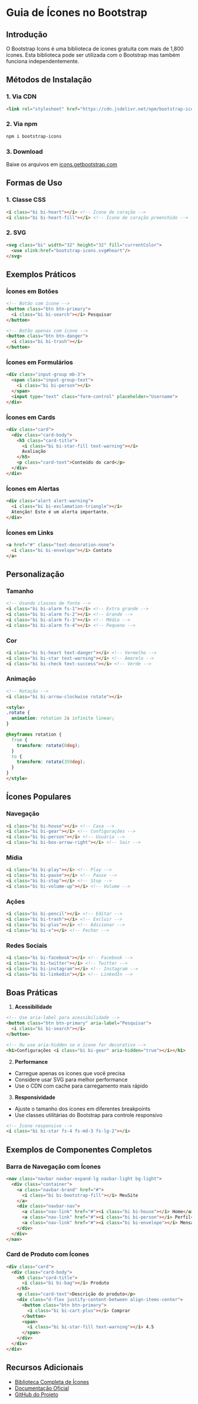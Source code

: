 # Guia de Ícones no Bootstrap

## Introdução
O Bootstrap Icons é uma biblioteca de ícones gratuita com mais de 1,800 ícones. Esta biblioteca pode ser utilizada com o Bootstrap mas também funciona independentemente.

## Métodos de Instalação

### 1. Via CDN
```html
<link rel="stylesheet" href="https://cdn.jsdelivr.net/npm/bootstrap-icons@1.11.3/font/bootstrap-icons.css">
```

### 2. Via npm
```bash
npm i bootstrap-icons
```

### 3. Download
Baixe os arquivos em [icons.getbootstrap.com](https://icons.getbootstrap.com)

## Formas de Uso

### 1. Classe CSS
```html
<i class="bi bi-heart"></i> <!-- Ícone de coração -->
<i class="bi bi-heart-fill"></i> <!-- Ícone de coração preenchido -->
```

### 2. SVG
```html
<svg class="bi" width="32" height="32" fill="currentColor">
  <use xlink:href="bootstrap-icons.svg#heart"/>
</svg>
```

## Exemplos Práticos

### Ícones em Botões
```html
<!-- Botão com ícone -->
<button class="btn btn-primary">
  <i class="bi bi-search"></i> Pesquisar
</button>

<!-- Botão apenas com ícone -->
<button class="btn btn-danger">
  <i class="bi bi-trash"></i>
</button>
```

### Ícones em Formulários
```html
<div class="input-group mb-3">
  <span class="input-group-text">
    <i class="bi bi-person"></i>
  </span>
  <input type="text" class="form-control" placeholder="Username">
</div>
```

### Ícones em Cards
```html
<div class="card">
  <div class="card-body">
    <h5 class="card-title">
      <i class="bi bi-star-fill text-warning"></i> 
      Avaliação
    </h5>
    <p class="card-text">Conteúdo do card</p>
  </div>
</div>
```

### Ícones em Alertas
```html
<div class="alert alert-warning">
  <i class="bi bi-exclamation-triangle"></i>
  Atenção! Este é um alerta importante.
</div>
```

### Ícones em Links
```html
<a href="#" class="text-decoration-none">
  <i class="bi bi-envelope"></i> Contato
</a>
```

## Personalização

### Tamanho
```html
<!-- Usando classes de fonte -->
<i class="bi bi-alarm fs-1"></i> <!-- Extra grande -->
<i class="bi bi-alarm fs-2"></i> <!-- Grande -->
<i class="bi bi-alarm fs-3"></i> <!-- Médio -->
<i class="bi bi-alarm fs-4"></i> <!-- Pequeno -->
```

### Cor
```html
<i class="bi bi-heart text-danger"></i> <!-- Vermelho -->
<i class="bi bi-star text-warning"></i> <!-- Amarelo -->
<i class="bi bi-check text-success"></i> <!-- Verde -->
```

### Animação
```html
<!-- Rotação -->
<i class="bi bi-arrow-clockwise rotate"></i>

<style>
.rotate {
  animation: rotation 2s infinite linear;
}

@keyframes rotation {
  from {
    transform: rotate(0deg);
  }
  to {
    transform: rotate(359deg);
  }
}
</style>
```

## Ícones Populares

### Navegação
```html
<i class="bi bi-house"></i> <!-- Casa -->
<i class="bi bi-gear"></i> <!-- Configurações -->
<i class="bi bi-person"></i> <!-- Usuário -->
<i class="bi bi-box-arrow-right"></i> <!-- Sair -->
```

### Mídia
```html
<i class="bi bi-play"></i> <!-- Play -->
<i class="bi bi-pause"></i> <!-- Pause -->
<i class="bi bi-stop"></i> <!-- Stop -->
<i class="bi bi-volume-up"></i> <!-- Volume -->
```

### Ações
```html
<i class="bi bi-pencil"></i> <!-- Editar -->
<i class="bi bi-trash"></i> <!-- Excluir -->
<i class="bi bi-plus"></i> <!-- Adicionar -->
<i class="bi bi-x"></i> <!-- Fechar -->
```

### Redes Sociais
```html
<i class="bi bi-facebook"></i> <!-- Facebook -->
<i class="bi bi-twitter"></i> <!-- Twitter -->
<i class="bi bi-instagram"></i> <!-- Instagram -->
<i class="bi bi-linkedin"></i> <!-- LinkedIn -->
```

## Boas Práticas

1. **Acessibilidade**
```html
<!-- Use aria-label para acessibilidade -->
<button class="btn btn-primary" aria-label="Pesquisar">
  <i class="bi bi-search"></i>
</button>

<!-- Ou use aria-hidden se o ícone for decorativo -->
<h1>Configurações <i class="bi bi-gear" aria-hidden="true"></i></h1>
```

2. **Performance**
- Carregue apenas os ícones que você precisa
- Considere usar SVG para melhor performance
- Use o CDN com cache para carregamento mais rápido

3. **Responsividade**
- Ajuste o tamanho dos ícones em diferentes breakpoints
- Use classes utilitárias do Bootstrap para controle responsivo

```html
<!-- Ícone responsivo -->
<i class="bi bi-star fs-4 fs-md-3 fs-lg-2"></i>
```

## Exemplos de Componentes Completos

### Barra de Navegação com Ícones
```html
<nav class="navbar navbar-expand-lg navbar-light bg-light">
  <div class="container">
    <a class="navbar-brand" href="#">
      <i class="bi bi-bootstrap-fill"></i> MeuSite
    </a>
    <div class="navbar-nav">
      <a class="nav-link" href="#"><i class="bi bi-house"></i> Home</a>
      <a class="nav-link" href="#"><i class="bi bi-person"></i> Perfil</a>
      <a class="nav-link" href="#"><i class="bi bi-envelope"></i> Mensagens</a>
    </div>
  </div>
</nav>
```

### Card de Produto com Ícones
```html
<div class="card">
  <div class="card-body">
    <h5 class="card-title">
      <i class="bi bi-bag"></i> Produto
    </h5>
    <p class="card-text">Descrição do produto</p>
    <div class="d-flex justify-content-between align-items-center">
      <button class="btn btn-primary">
        <i class="bi bi-cart-plus"></i> Comprar
      </button>
      <span>
        <i class="bi bi-star-fill text-warning"></i> 4.5
      </span>
    </div>
  </div>
</div>
```

## Recursos Adicionais
- [Biblioteca Completa de Ícones](https://icons.getbootstrap.com/)
- [Documentação Oficial](https://icons.getbootstrap.com/getting-started/)
- [GitHub do Projeto](https://github.com/twbs/icons)